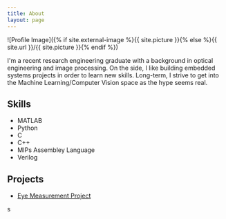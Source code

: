 ```yaml
---
title: About
layout: page
---
```

![Profile Image]({% if site.external-image %}{{ site.picture }}{% else %}{{ site.url }}/{{ site.picture }}{% endif %})

<p>I'm a recent research engineering graduate with a background in optical engineering and image processing. On the side, I like building embedded systems projects in order to learn new skills. Long-term, I strive to get into the Machine Learning/Computer Vision space as the hype seems real.</p>

<h2>Skills</h2>

<ul class="skill-list">
	<li>MATLAB</li>
	<li>Python</li>
	<li>C</li>
	<li>C++</li>
	<li>MIPs Assembley Language</li>
	<li>Verilog</li>
</ul>

<h2>Projects</h2>

<ul>
	<li><a href="https://github.com/jarlathdolan/Eye-Measurement-Project">Eye Measurement Project</a></li>
</ul>
s
